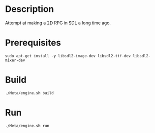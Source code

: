 # Description
Attempt at making a 2D RPG in SDL a long time ago.

# Prerequisites
``sudo apt-get install -y libsdl2-image-dev libsdl2-ttf-dev libsdl2-mixer-dev``

# Build
``./Meta/engine.sh build``

# Run
``./Meta/engine.sh run``
